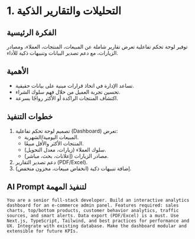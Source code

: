 # 1. التحليلات والتقارير الذكية

## الفكرة الرئيسية
توفير لوحة تحكم تفاعلية تعرض تقارير شاملة عن المبيعات، المنتجات، العملاء، ومصادر الزيارات، مع دعم تصدير البيانات وتنبيهات ذكية للأداء.

## الأهمية
- تساعد الإدارة في اتخاذ قرارات مبنية على بيانات حقيقية.
- تحسين تجربة العميل من خلال فهم سلوك الشراء.
- اكتشاف المنتجات الراكدة أو الأكثر رواجًا بسرعة.

## خطوات التنفيذ
1. تصميم لوحة تحكم تفاعلية (Dashboard) تعرض:
   - المبيعات اليومية/الشهرية.
   - المنتجات الأكثر والأقل مبيعًا.
   - سلوك العملاء (زيارات، معدل التحويل).
   - مصادر الزيارات (إعلانات، بحث، مباشر).
2. دعم تصدير التقارير (PDF/Excel).
3. إضافة تنبيهات ذكية (انخفاض مبيعات، مخزون منخفض).

## AI Prompt لتنفيذ المهمة
```
You are a senior full-stack developer. Build an interactive analytics dashboard for an e-commerce admin panel. Features required: sales charts, top/bottom products, customer behavior analytics, traffic sources, and smart alerts. Data export (PDF/Excel) is a must. Use Next.js, TypeScript, Tailwind, and best practices for performance and UX. Integrate with existing database. Make the dashboard modular and extensible for future KPIs.
```
